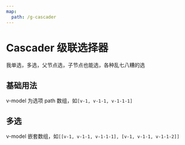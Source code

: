 ```yaml
---
map:
  path: /g-cascader
---
```


# Cascader 级联选择器

我单选，多选，父节点选，子节点也能选，各种乱七八糟的选

## 基础用法

v-model 为选项 path 数组，如`[v-1, v-1-1, v-1-1-1]`

<demo src="./demo/basic.vue"></demo>

## 多选

v-model 嵌套数组，如`[[v-1, v-1-1, v-1-1-1], [v-1, v-1-1, v-1-1-2]]`

<demo src="./demo/multi-select.vue"></demo>
